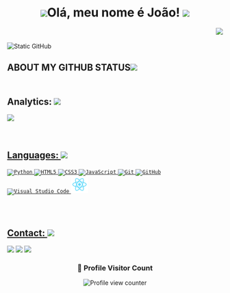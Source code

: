 

<h1 align="center"> <img src="https://github.com/joaaaoferr/joaaaoferr/assets/138161914/414388c3-d0da-479e-914d-a40945b1234a" width="50px"/>Olá, meu nome é João! <img src="https://github.com/joaaaoferr/joaaaoferr/assets/138161914/414388c3-d0da-479e-914d-a40945b1234a" width="50px"/></h1>
<img align="right" height="180em" src="https://github-readme-stats.vercel.app/api?username=joaaaoferr&show_icons=true&theme=radical&include_all_commits=true&count_private=true"/>
<br/>
<br/>
<img src="https://img.shields.io/static/v1?label=Overview&message=joaaaoferr&color=f8efd4&style=for-the-badge&logo=GitHub" alt="Static GitHub"> <h2>ABOUT MY GITHUB STATUS<img src="https://github.com/joaaaoferr/joaaaoferr/assets/138161914/a94f6c98-757b-49d4-8d91-bee211ffcfba" width="50px"/>
<br/><br/>
</h2>

<h2 align = "left">Analytics: <img src="https://gifs.eco.br/wp-content/uploads/2022/10/gifs-de-graficos-0.gif" width="50px"> </h2>
  <a href="https://github.com/joaaaoferr/joaaaoferr">
 <img height="140em" src="https://github-readme-stats.vercel.app/api/top-langs/?username=JoaoOlivera&layout=compact&langs_count=7&theme=radical" />
<br/>


<div style="display: inline_block"><br><br>
 

<h2 align="left"> Languages: <img src="https://em-content.zobj.net/source/microsoft-teams/337/man-technologist_1f468-200d-1f4bb.png" width="55px"> </h2>
<code><img width="40px" src="https://cdn.jsdelivr.net/gh/devicons/devicon/icons/python/python-original-wordmark.svg" title = "Python"/></code>
<code><img width="40px" src="https://cdn.jsdelivr.net/gh/devicons/devicon/icons/html5/html5-original-wordmark.svg" title = "HTML5"/></code>
<code><img width="40px" src="https://cdn.jsdelivr.net/gh/devicons/devicon/icons/css3/css3-original-wordmark.svg" title = "CSS3"/></code>
<code><img width="35px" src="https://cdn.jsdelivr.net/gh/devicons/devicon/icons/javascript/javascript-original.svg" title = "JavaScript"/></code>
<code><img width="35px" src="https://cdn.jsdelivr.net/gh/devicons/devicon/icons/git/git-original.svg" title = "Git"/></code>
<code><img width="40px" src="https://cdn.jsdelivr.net/gh/devicons/devicon/icons/github/github-original.svg" title = "GitHub"/></code>
<code><img width="40px" src="https://i.imgur.com/LMX3yhx.png" title = "Visual Studio Code"/></code>
<code><img height="40"  src="https://raw.githubusercontent.com/github/explore/80688e429a7d4ef2fca1e82350fe8e3517d3494d/topics/react/react.png" title="REACT"/></code>



</div>
  
  ##
 
<div> 
      <br><h2>Contact: <img src="https://em-content.zobj.net/source/microsoft-teams/337/telephone-receiver_1f4de.png" width="35px"></h2>
  <a href="https://www.instagram.com/0liverasz/" target="_blank"><img src="https://img.shields.io/badge/-Instagram-%23E4405F?style=for-the-badge&logo=instagram&logoColor=white" target="_blank"></a>
  <a href = "mailto:jvoferreira0w2@gmail.com"><img src="https://img.shields.io/badge/-Gmail-%23333?style=for-the-badge&logo=gmail&logoColor=white" target="_blank"></a>
  <a href="https://www.linkedin.com/in/joao-vitor-oliveira-ferreira-44b2a0239/" target="_blank"><img src="https://img.shields.io/badge/-LinkedIn-%230077B5?style=for-the-badge&logo=linkedin&logoColor=white" target="_blank"></a> 


<div align="center">
  <h3><b>📍 Profile Visitor Count</b></h3>
</div>

  
<p align="center">
  <img
    src="https://profile-counter.glitch.me/JoaoOlivera/count.svg"
    alt="Profile view counter"
  />
</p>
 
</div>
